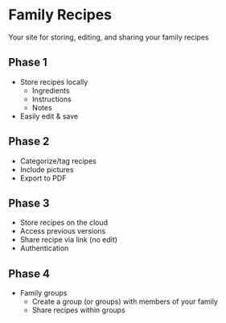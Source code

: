 # Family Recipes

Your site for storing, editing, and sharing your family recipes

## Phase 1
* Store recipes locally
    * Ingredients
    * Instructions
    * Notes
* Easily edit & save

## Phase 2
* Categorize/tag recipes
* Include pictures
* Export to PDF

## Phase 3
* Store recipes on the cloud
* Access previous versions
* Share recipe via link (no edit)
* Authentication

## Phase 4
* Family groups
    * Create a group (or groups) with members of your family
    * Share recipes within groups